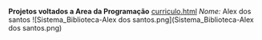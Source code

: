 **Projetos voltados a Area da Programação**
[curriculo.html](curriculo.html) 
*Nome:* Alex dos santos 
![Sistema_Biblioteca-Alex dos santos.png](Sistema_Biblioteca-Alex dos santos.png)
##
